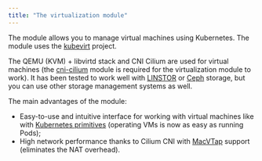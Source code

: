 ```yaml
---
title: "The virtualization module"
---
```


The module allows you to manage virtual machines using Kubernetes. The module uses the [kubevirt](https://github.com/kubevirt/kubevirt) project. 

The QEMU (KVM) + libvirtd stack and CNI Cilium are used for virtual machines (the [cni-cilium](../021-cni-cilium/) module is required for the virtualization module to work). It has been tested to work well with [LINSTOR](../041-linstor) or [Ceph](../031-ceph-csi/) storage, but you can use other storage management systems as well. 

The main advantages of the module:
- Easy-to-use and intuitive interface for working with virtual machines like with [Kubernetes primitives](cr.html) (operating VMs is now as easy as running Pods);
- High network performance thanks to Cilium CNI with [MacVTap](https://github.com/kvaps/community/blob/macvtap-mode-for-pod-networking/design-proposals/macvtap-mode-for-pod-networking/macvtap-mode-for-pod-networking.md) support (eliminates the NAT overhead).
